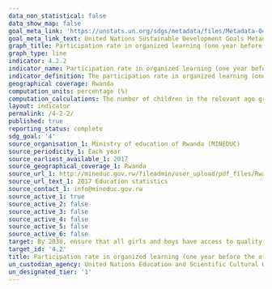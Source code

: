 ```yaml
---
data_non_statistical: false
data_show_map: false
goal_meta_link: 'https://unstats.un.org/sdgs/metadata/files/Metadata-04-02-02.pdf '
goal_meta_link_text: United Nations Sustainable Development Goals Metadata (PDF 223 KB)
graph_title: Participation rate in organized learning (one year before the official primary entry age), by sex
graph_type: line
indicator: 4.2.2
indicator_name: Participation rate in organized learning (one year before the official primary entry age), by sex
indicator_definition: The participation rate in organized learning (one year before the official primary entry age), by sex as defined as the percentage of children in the given age range who participate in one or more organized learning programme, including programmes which offer a combination of education and care. Participation in early childhood and in primary education are both included. The age range will vary by country depending on the official age for entry to primary education.
geographical coverage: Rwanda
computation_units: percentage (%)
computation_calculations: The number of children in the relevant age group who participate in an organized learning programme is expressed as a percentage of the total population in the same age range. The indicator can be calculated both from administrative data and from household surveys. If the former, the number of enrolments in organized learning programmes are reported by schools and the population in the age group one year below the official primary entry age is derived from population estimates. 
layout: indicator
permalink: /4-2-2/
published: true
reporting_status: complete
sdg_goal: '4'
source_organisation_1: Ministry of education of Rwanda (MINEDUC)
source_periodicity_1: Each year
source_earliest_available_1: 2017
source_geographical_coverage_1: Rwanda
source_url_1: http://mineduc.gov.rw/fileadmin/user_upload/pdf_files/Rwanda_Education_Statistics_2017.pdf
source_url_text_1: 2017 Education statistics 
source_contact_1: info@mineduc.gov.rw
source_active_1: true
source_active_2: false
source_active_3: false
source_active_4: false
source_active_5: false
source_active_6: false
target: By 2030, ensure that all girls and boys have access to quality early childhood development, care and pre-primary education so that they are ready for primary education
target_id: '4.2'
title: Participation rate in organized learning (one year before the official primary entry age), by sex
un_custodian_agency: United Nations Education and Scientific Cultural Organisation - Institute of Statistics (UNESCO-UIS)
un_designated_tier: '1'
---
```

